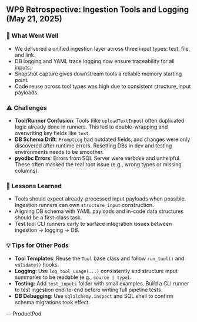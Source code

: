 ## WP9 Retrospective: Ingestion Tools and Logging (May 21, 2025)

### 🏁 What Went Well
- We delivered a unified ingestion layer across three input types: text, file, and link.
- DB logging and YAML trace logging now ensure traceability for all inputs.
- Snapshot capture gives downstream tools a reliable memory starting point.
- Code reuse across tool types was high due to consistent structure_input payloads.

### ⚠️ Challenges
- **Tool/Runner Confusion**: Tools (like `uploadTextInput`) often duplicated logic already done in runners. This led to double-wrapping and overwriting key fields like `text`.
- **DB Schema Drift**: `PromptLog` had outdated fields, and changes were only discovered after runtime errors. Resetting DBs in dev and testing environments needs to be smoother.
- **pyodbc Errors**: Errors from SQL Server were verbose and unhelpful. These often masked the real root issue (e.g., wrong types or missing columns).

### 🧠 Lessons Learned
- Tools should expect already-processed input payloads when possible. Ingestion runners can own `structure_input` construction.
- Aligning DB schema with YAML payloads and in-code data structures should be a first-class task.
- Test tool CLI runners early to surface integration issues between ingestion → logging → DB.

### 💡 Tips for Other Pods
- **Tool Templates**: Reuse the `Tool` base class and follow `run_tool()` and `validate()` hooks.
- **Logging**: Use `log_tool_usage(...)` consistently and structure input summaries to be readable (e.g., `source | type`).
- **Testing**: Add `test_inputs` folder with small examples. Build a CLI runner to test ingestion end-to-end before writing full pipeline tests.
- **DB Debugging**: Use `sqlalchemy.inspect` and SQL shell to confirm schema migrations took effect.

— ProductPod